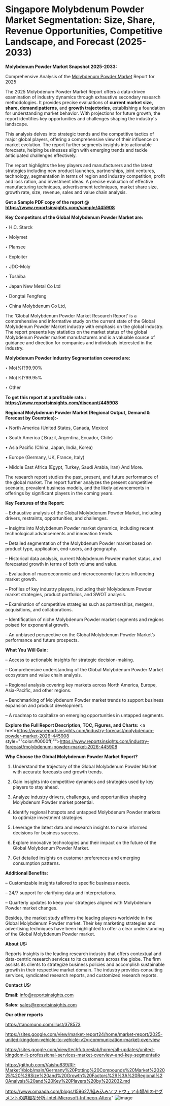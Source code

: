 # Singapore Molybdenum Powder Market Segmentation: Size, Share, Revenue Opportunities, Competitive Landscape, and Forecast (2025-2033)

<strong>Molybdenum Powder Market Snapshot 2025-2033:</strong>

Comprehensive Analysis of the <a href=https://www.reportsinsights.com/sample/445908>Molybdenum Powder Market</a> Report for 2025

The 2025 Molybdenum Powder Market Report offers a data-driven examination of industry dynamics through exhaustive secondary research methodologies. It provides precise evaluations of <strong>current market size, share, demand patterns</strong>, and <strong>growth trajectories</strong>, establishing a foundation for understanding market behavior. With projections for future growth, the report identifies key opportunities and challenges shaping the industry's landscape.

This analysis delves into strategic trends and the competitive tactics of major global players, offering a comprehensive view of their influence on market evolution. The report further segments insights into actionable forecasts, helping businesses align with emerging trends and tackle anticipated challenges effectively.

The report highlights the key players and manufacturers and the latest strategies including new product launches, partnerships, joint ventures, technology, segmentation in terms of region and industry competition, profit and loss ration, and investment ideas. A precise evaluation of effective manufacturing techniques, advertisement techniques, market share size, growth rate, size, revenue, sales and value chain analysis.

<strong>Get a Sample PDF copy of the report @ <a href=https://www.reportsinsights.com/sample/445908 style=color:#0000ff;>https://www.reportsinsights.com/sample/445908</a></strong>

<strong>Key Competitors of the Global Molybdenum Powder Market are:</strong>

‣ H.C. Starck

‣ Molymet

‣ Plansee

‣ Exploiter

‣ JDC-Moly

‣ Toshiba

‣ Japan New Metal Co Ltd

‣ Dongtai Fengfeng

‣ China Molybdenum Co Ltd,

The ‘Global Molybdenum Powder Market Research Report’ is a comprehensive and informative study on the current state of the Global Molybdenum Powder Market industry with emphasis on the global industry. The report presents key statistics on the market status of the global Molybdenum Powder market manufacturers and is a valuable source of guidance and direction for companies and individuals interested in the industry.

<strong>Molybdenum Powder Industry Segmentation covered are:</strong>

‣ Mo(%)?99.90%

‣ Mo(%)?99.95%

‣ Other

<strong>To get this report at a profitable rate.: <a href=https://www.reportsinsights.com/discount/445908 style=color:#0000ff;>https://www.reportsinsights.com/discount/445908</a></strong>

<strong>Regional Molybdenum Powder Market (Regional Output, Demand &amp; Forecast by Countries):-</strong>

• North America (United States, Canada, Mexico)

• South America ( Brazil, Argentina, Ecuador, Chile)

• Asia Pacific (China, Japan, India, Korea)

• Europe (Germany, UK, France, Italy)

• Middle East Africa (Egypt, Turkey, Saudi Arabia, Iran) And More.

The research report studies the past, present, and future performance of the global market. The report further analyzes the present competitive scenario, prevalent business models, and the likely advancements in offerings by significant players in the coming years.

<strong>Key Features of the Report:</strong>

– Exhaustive analysis of the Global Molybdenum Powder Market, including drivers, restraints, opportunities, and challenges.

– Insights into Molybdenum Powder market dynamics, including recent technological advancements and innovation trends.

– Detailed segmentation of the Molybdenum Powder market based on product type, application, end-users, and geography.

– Historical data analysis, current Molybdenum Powder market status, and forecasted growth in terms of both volume and value.

– Evaluation of macroeconomic and microeconomic factors influencing market growth.

– Profiles of key industry players, including their Molybdenum Powder market strategies, product portfolios, and SWOT analysis.

– Examination of competitive strategies such as partnerships, mergers, acquisitions, and collaborations.

– Identification of niche Molybdenum Powder market segments and regions poised for exponential growth.

– An unbiased perspective on the Global Molybdenum Powder Market’s performance and future prospects.

<strong>What You Will Gain:</strong>

– Access to actionable insights for strategic decision-making.

– Comprehensive understanding of the Global Molybdenum Powder Market ecosystem and value chain analysis.

– Regional analysis covering key markets across North America, Europe, Asia-Pacific, and other regions.

– Benchmarking of Molybdenum Powder market trends to support business expansion and product development.

– A roadmap to capitalize on emerging opportunities in untapped segments.

<strong>Explore the Full Report Description, TOC, Figures, and Charts:</strong>
<a href=https://www.reportsinsights.com/industry-forecast/molybdenum-powder-market-2026-445908 style=""color:#0000ff;"">https://www.reportsinsights.com/industry-forecast/molybdenum-powder-market-2026-445908</a>

<strong>Why Choose the Global Molybdenum Powder Market Report?</strong>

1. Understand the trajectory of the Global Molybdenum Powder Market with accurate forecasts and growth trends.

2. Gain insights into competitive dynamics and strategies used by key players to stay ahead.

3. Analyze industry drivers, challenges, and opportunities shaping Molybdenum Powder market potential.

4. Identify regional hotspots and untapped Molybdenum Powder markets to optimize investment strategies.

5. Leverage the latest data and research insights to make informed decisions for business success.

6. Explore innovative technologies and their impact on the future of the Global Molybdenum Powder Market.

7. Get detailed insights on customer preferences and emerging consumption patterns.

<strong>Additional Benefits:</strong>

– Customizable insights tailored to specific business needs.

– 24/7 support for clarifying data and interpretations.

– Quarterly updates to keep your strategies aligned with Molybdenum Powder market changes.

Besides, the market study affirms the leading players worldwide in the Global Molybdenum Powder market. Their key marketing strategies and advertising techniques have been highlighted to offer a clear understanding of the Global Molybdenum Powder market.

<strong><strong>About US</strong>:</strong>

Reports Insights is the leading research industry that offers contextual and data-centric research services to its customers across the globe. The firm assists its clients to strategize business policies and accomplish sustainable growth in their respective market domain. The industry provides consulting services, syndicated research reports, and customized research reports.

<strong>Contact US:</strong>

<p class=><b>Email:</b> <a href=mailto:info@reportsinsights.com>info@reportsinsights.com</a></p>
<p class=><b>Sales:</b> <a href=mailto:sales@reportsinsights.com>sales@reportsinsights.com</a></p>

<strong>Our other reports</strong>

<a href=https://tanomuno.com/illust/378573>https://tanomuno.com/illust/378573</a>

<a href=https://sites.google.com/view/market-report24/home/market-report/2025-united-kingdom-vehicle-to-vehicle-v2v-communication-market-overview>https://sites.google.com/view/market-report24/home/market-report/2025-united-kingdom-vehicle-to-vehicle-v2v-communication-market-overview</a>

<a href=https://sites.google.com/view/techfutureslab/home/all-updates/united-kingdom-it-professional-services-market-overview-and-key-segmentatio>https://sites.google.com/view/techfutureslab/home/all-updates/united-kingdom-it-professional-services-market-overview-and-key-segmentatio</a>

<a href=https://github.com/Vaishu839/RI-Market1/blob/main/Germany%20Potting%20Compounds%20Market%202025%20%28Size%20and%20Growth%20Factors%29%3A%20Regional%20Analysis%20and%20Key%20Players%20by%202032.md>https://github.com/Vaishu839/RI-Market1/blob/main/Germany%20Potting%20Compounds%20Market%202025%20%28Size%20and%20Growth%20Factors%29%3A%20Regional%20Analysis%20and%20Key%20Players%20by%202032.md</a>

<a href=https://www.omaada.com/blogs/159627/組み込みソフトウェア市場Allのセグメントの詳細な分析-Intel-Microsoft-Infineon-Altera>https://www.omaada.com/blogs/159627/組み込みソフトウェア市場Allのセグメントの詳細な分析-Intel-Microsoft-Infineon-Altera</a>"
![image](https://github.com/user-attachments/assets/133db9d6-f7f6-4bf1-a7b6-85f6f177c8c7)
